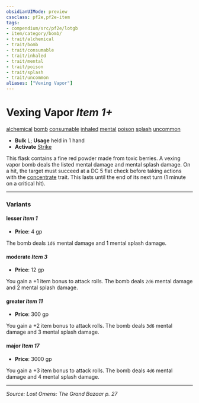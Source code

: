 ```yaml
---
obsidianUIMode: preview
cssclass: pf2e,pf2e-item
tags:
- compendium/src/pf2e/lotgb
- item/category/bomb/
- trait/alchemical
- trait/bomb
- trait/consumable
- trait/inhaled
- trait/mental
- trait/poison
- trait/splash
- trait/uncommon
aliases: ["Vexing Vapor"]
---
```

# Vexing Vapor *Item 1+*  
[alchemical](alchemical.md "Alchemical Item Trait")  [bomb](bomb.md "Bomb Item Trait")  [consumable](consumable.md "Consumable Item Trait")  [inhaled](inhaled.md "Inhaled Item Trait")  [mental](mental.md "Mental Effect Trait")  [poison](Reference/Rules/Traits/poison.md "Poison Effect Trait")  [splash](splash.md "Splash Weapon Trait")  [uncommon](uncommon.md "Uncommon Rarity Trait")  

- **Bulk** L; **Usage** held in 1 hand
- **Activate** [Strike](strike.md)

This flask contains a fine red powder made from toxic berries. A vexing vapor bomb deals the listed mental damage and mental splash damage. On a hit, the target must succeed at a DC 5 flat check before taking actions with the [concentrate](concentrate.md "Concentrate Action & Ability Trait") trait. This lasts until the end of its next turn (1 minute on a critical hit).

---

### Variants

#### lesser *Item 1*

- **Price**: 4 gp

The bomb deals `1d6` mental damage and 1 mental splash damage.

#### moderate *Item 3*

- **Price**: 12 gp

You gain a +1 item bonus to attack rolls. The bomb deals `2d6` mental damage and 2 mental splash damage.

#### greater *Item 11*

- **Price**: 300 gp

You gain a +2 item bonus to attack rolls. The bomb deals `3d6` mental damage and 3 mental splash damage.

#### major *Item 17*

- **Price**: 3000 gp

You gain a +3 item bonus to attack rolls. The bomb deals `4d6` mental damage and 4 mental splash damage.

---
*Source: Lost Omens: The Grand Bazaar p. 27*